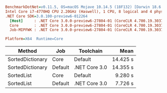``` ini

BenchmarkDotNet=v0.11.5, OS=macOS Mojave 10.14.5 (18F132) [Darwin 18.6.0]
Intel Core i7-4770HQ CPU 2.20GHz (Haswell), 1 CPU, 8 logical and 4 physical cores
.NET Core SDK=3.0.100-preview6-012264
  [Host]     : .NET Core 3.0.0-preview6-27804-01 (CoreCLR 4.700.19.30373, CoreFX 4.700.19.30308), 64bit RyuJIT
  Core       : .NET Core 3.0.0-preview6-27804-01 (CoreCLR 4.700.19.30373, CoreFX 4.700.19.30308), 64bit RyuJIT
  Job-MIPFWK : .NET Core 3.0.0-preview6-27804-01 (CoreCLR 4.700.19.30373, CoreFX 4.700.19.30308), 64bit RyuJIT

Platform=X64  Runtime=Core  

```
|           Method |     Job |     Toolchain |     Mean |
|----------------- |-------- |-------------- |---------:|
| SortedDictionary |    Core |       Default | 14.425 s |
| SortedDictionary | Default | .NET Core 3.0 | 14.355 s |
|       SortedList |    Core |       Default |  9.280 s |
|       SortedList | Default | .NET Core 3.0 |  7.726 s |
